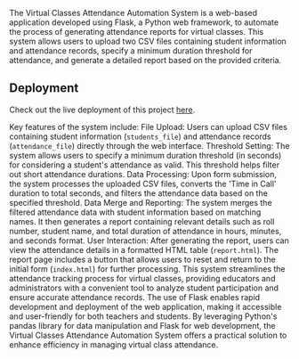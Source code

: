 The Virtual Classes Attendance Automation System is a web-based application developed using Flask, a Python web framework, to automate the process of generating attendance reports for virtual classes. This system allows users to upload two CSV files containing student information and attendance records, specify a minimum duration threshold for attendance, and generate a detailed report based on the provided criteria.
## Deployment

Check out the live deployment of this project [here](https://virtual-classes-attendance-automation.onrender.com).

Key features of the system include:
File Upload: Users can upload CSV files containing student information (`students_file`) and attendance records (`attendance_file`) directly through the web interface.
Threshold Setting: The system allows users to specify a minimum duration threshold (in seconds) for considering a student's attendance as valid. This threshold helps filter out short attendance durations.
Data Processing: Upon form submission, the system processes the uploaded CSV files, converts the 'Time in Call' duration to total seconds, and filters the attendance data based on the specified threshold.
Data Merge and Reporting: The system merges the filtered attendance data with student information based on matching names. It then generates a report containing relevant details such as roll number, student name, and total duration of attendance in hours, minutes, and seconds format.
User Interaction: After generating the report, users can view the attendance details in a formatted HTML table (`report.html`). The report page includes a button that allows users to reset and return to the initial form (`index.html`) for further processing.
This system streamlines the attendance tracking process for virtual classes, providing educators and administrators with a convenient tool to analyze student participation and ensure accurate attendance records. The use of Flask enables rapid development and deployment of the web application, making it accessible and user-friendly for both teachers and students.
By leveraging Python's pandas library for data manipulation and Flask for web development, the Virtual Classes Attendance Automation System offers a practical solution to enhance efficiency in managing virtual class attendance.
